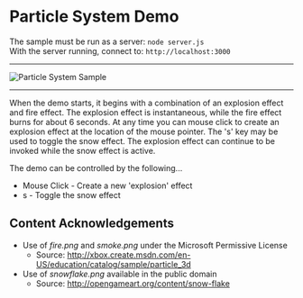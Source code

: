 # Particle System Demo
The sample must be run as a server: `node server.js`\
With the server running, connect to: `http://localhost:3000`

---

![Particle System Sample](https://github.com/ProfPorkins/GameTech/blob/master/JavaScript/ParticleSystem/ParticleSystem.png "")

---

When the demo starts, it begins with a combination of an explosion effect and fire effect.  The explosion effect is instantaneous, while the fire effect burns for about 6 seconds.  At any time you can mouse click to create an explosion effect at the location of the mouse pointer.  The 's' key may be used to toggle the snow effect.  The explosion effect can continue to be invoked while the snow effect is active.

The demo can be controlled by the following...

* Mouse Click - Create a new 'explosion' effect
* s - Toggle the snow effect


## Content Acknowledgements

* Use of *fire.png* and *smoke.png* under the Microsoft Permissive License
  * Source: http://xbox.create.msdn.com/en-US/education/catalog/sample/particle_3d
* Use of *snowflake.png* available in the public domain
  * Source: http://opengameart.org/content/snow-flake
